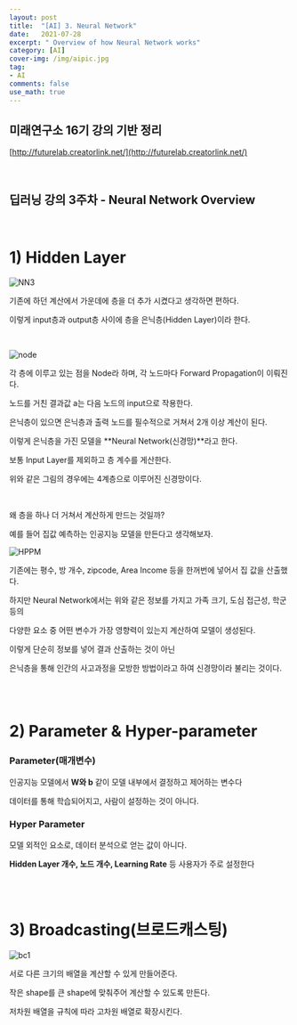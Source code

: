 ```yaml
---
layout: post
title:  "[AI] 3. Neural Network"
date:   2021-07-28
excerpt: " Overview of how Neural Network works"
category: [AI]
cover-img: /img/aipic.jpg
tag:
- AI
comments: false
use_math: true
---
```


## 미래연구소 16기 강의 기반 정리

[http://futurelab.creatorlink.net/](http://futurelab.creatorlink.net/)

<br />

## 딥러닝 강의 3주차 - Neural Network Overview

<br />

# 1) Hidden Layer

![NN3](https://user-images.githubusercontent.com/86182583/127248634-c0e3c90c-5281-431b-92b2-532d9263dd3b.PNG)

기존에 하던 계산에서 가운데에 층을 더 추가 시켰다고 생각하면 편하다.

이렇게 input층과 output층 사이에 층을 은닉층(Hidden Layer)이라 한다.

<br />

![node](https://user-images.githubusercontent.com/86182583/127248325-153f8a1c-7267-4d08-bdb1-0ddee051d070.PNG)

각 층에 이루고 있는 점을 Node라 하며, 각 노드마다 Forward Propagation이 이뤄진다.

노드를 거친 결과값 a는 다음 노드의 input으로 작용한다.

은닉층이 있으면 은닉층과 출력 노드를 필수적으로 거쳐서 2개 이상 계산이 된다.

이렇게 은닉층을 가진 모델을 **Neural Network(신경망)**라고 한다.

보통 Input Layer를 제외하고 층 계수를 게산한다.

위와 같은 그림의 경우에는 4계층으로 이루어진 신경망이다.

<br />

왜 층을 하나 더 거쳐서 계산하게 만드는 것일까?

예를 들어 집값 예측하는 인공지능 모델을 만든다고 생각해보자.

![HPPM](https://user-images.githubusercontent.com/86182583/127250743-c5a646f1-1318-4f53-b913-ce638447e898.PNG)

기존에는 평수, 방 개수, zipcode, Area Income 등을 한꺼번에 넣어서 집 값을 산출했다.

하지만 Neural Network에서는 위와 같은 정보를 가지고 가족 크기, 도심 접근성, 학군 등의

다양한 요소 중 어떤 변수가 가장 영향력이 있는지 계산하여 모델이 생성된다.

이렇게 단순히 정보를 넣어 결과 산출하는 것이 아닌

은닉층을 통해 인간의 사고과정을 모방한 방법이라고 하여 신경망이라 불리는 것이다.  

<br />
<br />

# 2) Parameter & Hyper-parameter

### Parameter(매개변수)

인공지능 모델에서 **W와 b** 같이 모델 내부에서 결정하고 제어하는 변수다

데이터를 통해 학습되어지고, 사람이 설정하는 것이 아니다.


### Hyper Parameter

모델 외적인 요소로, 데이터 분석으로 얻는 값이 아니다.

**Hidden Layer 개수, 노드 개수, Learning Rate** 등 사용자가 주로 설정한다

<br />
<br />

# 3) Broadcasting(브로드캐스팅)

![bc1](https://user-images.githubusercontent.com/86182583/127253537-b57b071d-a6f8-4e87-9361-05861c245c93.png)

서로 다른 크기의 배열을 계산할 수 있게 만들어준다.

작은 shape를 큰 shape에 맞춰주어 계산할 수 있도록 만든다.

저차원 배열을 규칙에 따라 고차원 배열로 확장시킨다.

<br />
